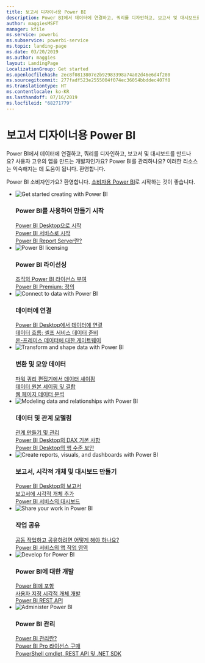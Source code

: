 ```yaml
---
title: 보고서 디자이너용 Power BI
description: Power BI에서 데이터에 연결하고, 쿼리를 디자인하고, 보고서 및 대시보드를 만드나요? 사용자 고유의 앱을 만드는 개발자 또는 Power BI 관리자인가요?
author: maggiesMSFT
manager: kfile
ms.service: powerbi
ms.subservice: powerbi-service
ms.topic: landing-page
ms.date: 03/20/2019
ms.author: maggies
layout: LandingPage
LocalizationGroup: Get started
ms.openlocfilehash: 2ec8f0813807e2b92983398a74a02d46e6d4f280
ms.sourcegitcommit: 277fadf523e2555004f074ec36054bbddec407f8
ms.translationtype: HT
ms.contentlocale: ko-KR
ms.lasthandoff: 07/16/2019
ms.locfileid: "68271779"
---
```

# <a name="power-bi-for-report-designers"></a>보고서 디자이너용 Power BI

Power BI에서 데이터에 연결하고, 쿼리를 디자인하고, 보고서 및 대시보드를 만드나요? 사용자 고유의 앱을 만드는 개발자인가요? Power BI를 관리하나요? 이러한 리소스는 익숙해지는 데 도움이 됩니다. 환영합니다.

Power BI 소비자인가요? 환영합니다. [소비자용 Power BI](consumer/power-bi-consumer-landing.md)로 시작하는 것이 좋습니다.

<ul class="panelContent cardsF"> 
            <li> 
                  <div class="cardSize"> 
                        <div class="cardPadding"> 
                              <div class="card"> 
                                    <div class="cardImageOuter">
                                          <div class="cardImage">
                                                <img alt="Get started creating with Power BI" src="media/power-bi-creator-landing/power-bi-designer-get-started.svg" data-linktype="relative-path">
                                          </div>
                                    </div>
                                    <div class="cardText"> 
                                          <h3>Power BI를 사용하여 만들기 시작</h3> 
                                          <p></p>
                                               <a href="desktop-what-is-desktop.md">Power BI Desktop으로 시작</a><br/> 
                                               <a href="power-bi-overview.md">Power BI 서비스로 시작</a><br/> 
                                               <a href="report-server/get-started.md">Power BI Report Server란?</a>
                                    </div> 
                              </div> 
                        </div> 
                  </div> 
            </li>
            <li> 
                  <div class="cardSize"> 
                        <div class="cardPadding"> 
                              <div class="card"> 
                                    <div class="cardImageOuter">
                                          <div class="cardImage">
                                                <img alt="Power BI licensing" src="media/power-bi-creator-landing/power-bi-designer-licensing.svg" data-linktype="relative-path">
                                          </div>
                                    </div>
                                    <div class="cardText"> 
                                          <h3>Power BI 라이선싱</h3> 
                                          <p></p>
                                                <a href="service-admin-licensing-organization.md">조직의 Power BI 라이선스 부여</a><br/> 
                                                <a href="service-premium-what-is.md">Power BI Premium: 정의</a> 
                                    </div> 
                              </div> 
                        </div> 
                  </div> 
            </li>
            <li> 
                  <div class="cardSize"> 
                        <div class="cardPadding"> 
                              <div class="card"> 
                                    <div class="cardImageOuter">
                                          <div class="cardImage">
                                                <img alt="Connect to data with Power BI" src="media/power-bi-creator-landing/power-bi-designer-connect-data.svg" data-linktype="relative-path">
                                          </div>
                                    </div>
                                    <div class="cardText"> 
                                          <h3>데이터에 연결</h3> 
                                          <p></p>
                                                <a href="desktop-quickstart-connect-to-data.md">Power BI Desktop에서 데이터에 연결</a><br/> 
                                                <a href="service-dataflows-overview.md">데이터 흐름: 셀프 서비스 데이터 준비</a><br/> 
                                                <a href="service-gateway-onprem.md">온-프레미스 데이터에 대한 게이트웨이</a>
                                    </div> 
                              </div> 
                        </div> 
                  </div> 
            </li>
            <li> 
                  <div class="cardSize"> 
                        <div class="cardPadding"> 
                              <div class="card"> 
                                    <div class="cardImageOuter">
                                          <div class="cardImage">
                                                <img alt="Transform and shape data with Power BI" src="media/power-bi-creator-landing/power-bi-designer-transform-shape-data.svg" data-linktype="relative-path">
                                          </div>
                                    </div>
                                    <div class="cardText"> 
                                          <h3>변환 및 모양 데이터</h3> 
                                          <p></p>
                                                <a href="desktop-common-query-tasks.md">파워 쿼리 편집기에서 데이터 셰이핑</a><br/> 
                                                <a href="desktop-shape-and-combine-data.md">데이터 원본 셰이핑 및 결합</a><br/> 
                                                <a href="desktop-tutorial-importing-and-analyzing-data-from-a-web-page.md">웹 페이지 데이터 분석</a>
                                    </div> 
                              </div> 
                        </div> 
                  </div> 
            </li>
            <li> 
                  <div class="cardSize"> 
                        <div class="cardPadding"> 
                              <div class="card"> 
                                    <div class="cardImageOuter">
                                          <div class="cardImage">
                                                <img alt="Modeling data and relationships with Power BI" src="media/power-bi-creator-landing/power-bi-designer-modeling-data-relationships.svg" data-linktype="relative-path">
                                          </div>
                                    </div>
                                    <div class="cardText"> 
                                          <h3>데이터 및 관계 모델링</h3> 
                                          <p></p>
                                                <a href="desktop-create-and-manage-relationships.md">관계 만들기 및 관리</a><br/>
                                                <a href="desktop-quickstart-learn-dax-basics.md">Power BI Desktop의 DAX 기본 사항</a><br/> 
                                                <a href="service-admin-rls.md">Power BI Desktop의 행 수준 보안</a> 
                                    </div> 
                              </div> 
                        </div> 
                  </div> 
            </li>
            <li> 
                  <div class="cardSize"> 
                        <div class="cardPadding"> 
                              <div class="card"> 
                                    <div class="cardImageOuter">
                                          <div class="cardImage">
                                                <img alt="Create reports, visuals, and dashboards with Power BI" src="media/power-bi-creator-landing/power-bi-designer-create-reports-visuals-dashboards.svg" data-linktype="relative-path">
                                          </div>
                                    </div>
                                    <div class="cardText"> 
                                          <h3>보고서, 시각적 개체 및 대시보드 만들기</h3> 
                                          <p></p>
                                                <a href="desktop-report-view.md">Power BI Desktop의 보고서</a><br/> 
                                                <a href="power-bi-report-add-visualizations-i.md">보고서에 시각적 개체 추가</a><br/> 
                                                <a href="service-dashboard-create.md">Power BI 서비스의 대시보드</a>
                                    </div> 
                              </div> 
                        </div> 
                  </div> 
            </li>
            <li> 
                  <div class="cardSize"> 
                        <div class="cardPadding"> 
                              <div class="card"> 
                                    <div class="cardImageOuter">
                                          <div class="cardImage">
                                                <img alt="Share your work in Power BI" src="media/power-bi-creator-landing/power-bi-designer-share-work.svg" data-linktype="relative-path">
                                          </div>
                                    </div>
                                    <div class="cardText"> 
                                          <h3>작업 공유</h3> 
                                          <p></p>
                                                <a href="service-how-to-collaborate-distribute-dashboards-reports.md">공동 작업하고 공유하려면 어떻게 해야 하나요?</a><br/>
                                                <a href="service-create-workspaces.md">Power BI 서비스의 앱 작업 영역</a> 
                                    </div> 
                              </div> 
                        </div> 
                  </div> 
            </li>
            <li> 
                  <div class="cardSize"> 
                        <div class="cardPadding"> 
                              <div class="card"> 
                                    <div class="cardImageOuter">
                                          <div class="cardImage">
                                                <img alt="Develop for Power BI" src="media/power-bi-creator-landing/power-bi-designer-develop-power-bi.svg" data-linktype="relative-path">
                                          </div>
                                    </div>
                                    <div class="cardText"> 
                                          <h3>Power BI에 대한 개발</h3> 
                                          <p></p>
                                                <a href="developer/embedding.md">Power BI에 포함</a><br/> 
                                                <a href="developer/custom-visual-develop-tutorial.md">사용자 지정 시각적 개체 개발</a><br/> 
                                                <a href="https://docs.microsoft.com/rest/api/power-bi">Power BI REST API</a>
                                    </div> 
                              </div> 
                        </div> 
                  </div> 
            </li>
            <li> 
                  <div class="cardSize"> 
                        <div class="cardPadding"> 
                              <div class="card"> 
                                    <div class="cardImageOuter">
                                          <div class="cardImage">
                                                <img alt="Administer Power BI" src="media/power-bi-creator-landing/power-bi-designer-administer-power-bi.svg" data-linktype="relative-path">
                                          </div>
                                    </div>
                                    <div class="cardText"> 
                                          <h3>Power BI 관리</h3> 
                                          <p></p>
                                                <a href="service-admin-administering-power-bi-in-your-organization.md">Power BI 관리란?</a><br/> 
                                                <a href="service-admin-purchasing-power-bi-pro.md">Power BI Pro 라이선스 구매</a><br/>
                                                <a href="service-admin-reference.md">PowerShell cmdlet, REST API 및 .NET SDK</a>
                                    </div> 
                              </div> 
                        </div> 
                  </div> 
            </li>
</ul>



